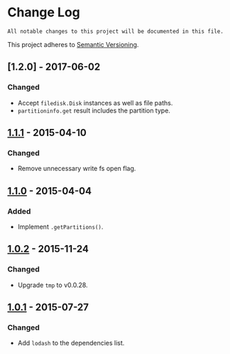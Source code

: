 # Change Log

	All notable changes to this project will be documented in this file.
This project adheres to [Semantic Versioning](http://semver.org/).

## [1.2.0] - 2017-06-02

### Changed

- Accept `filedisk.Disk` instances as well as file paths.
- `partitioninfo.get` result includes the partition type.

## [1.1.1] - 2015-04-10

### Changed

- Remove unnecessary write fs open flag.

## [1.1.0] - 2015-04-04

### Added

- Implement `.getPartitions()`.

## [1.0.2] - 2015-11-24

### Changed

- Upgrade `tmp` to v0.0.28.

## [1.0.1] - 2015-07-27

### Changed

- Add `lodash` to the dependencies list.

[1.1.1]: https://github.com/resin-io-modules/partitioninfo/compare/v1.1.0...v1.1.1
[1.1.0]: https://github.com/resin-io-modules/partitioninfo/compare/v1.0.2...v1.1.0
[1.0.2]: https://github.com/resin-io-modules/partitioninfo/compare/v1.0.1...v1.0.2
[1.0.1]: https://github.com/resin-io-modules/partitioninfo/compare/v1.0.0...v1.0.1
